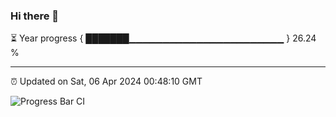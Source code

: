 ### Hi there 👋

⏳ Year progress { ███████▁▁▁▁▁▁▁▁▁▁▁▁▁▁▁▁▁▁▁▁▁▁▁ } 26.24 %

---

⏰ Updated on Sat, 06 Apr 2024 00:48:10 GMT

![Progress Bar CI](https://github.com/liununu/liununu/workflows/Progress%20Bar%20CI/badge.svg)
